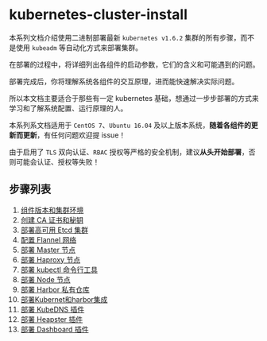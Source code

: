 # kubernetes-cluster-install
本系列文档介绍使用二进制部署最新 `kubernetes v1.6.2` 集群的所有步骤，而不是使用 `kubeadm` 等自动化方式来部署集群。

在部署的过程中，将详细列出各组件的启动参数，它们的含义和可能遇到的问题。

部署完成后，你将理解系统各组件的交互原理，进而能快速解决实际问题。

所以本文档主要适合于那些有一定 kubernetes 基础，想通过一步步部署的方式来学习和了解系统配置、运行原理的人。

本系列系文档适用于 `CentOS 7`、`Ubuntu 16.04` 及以上版本系统，**随着各组件的更新而更新**，有任何问题欢迎提 issue！

由于启用了 `TLS` 双向认证、`RBAC` 授权等严格的安全机制，建议**从头开始部署**，否则可能会认证、授权等失败！

## 步骤列表

1. [组件版本和集群环境](01-组件版本和集群环境.md)
1. [创建 CA 证书和秘钥](02-创建CA证书和秘钥.md)
1. [部署高可用 Etcd 集群](03-部署高可用Etcd集群.md)
1. [配置 Flannel 网络](04-部署Flannel网络.md)
1. [部署 Master 节点](05-部署Master节点.md)
1. [部署 Haproxy 节点](06-部署Haproxy代理Master.md)
1. [部署 kubectl 命令行工具](07-部署kubectl命令行工具.md)
1. [部署 Node 节点](08-部署Node节点.md)
1. [部署 Harbor 私有仓库](09-部署harbor私有仓库.md)
1. [部署Kubernet和harbor集成](10-部署Kubernet和harbor集成.md )
1. [部署 KubeDNS 插件](11-部署KubeDNS插件.md)
1. [部署 Heapster 插件](12-部署Heapster插件.md)
1. [部署 Dashboard 插件](13-部署Dashboard插件.md)


